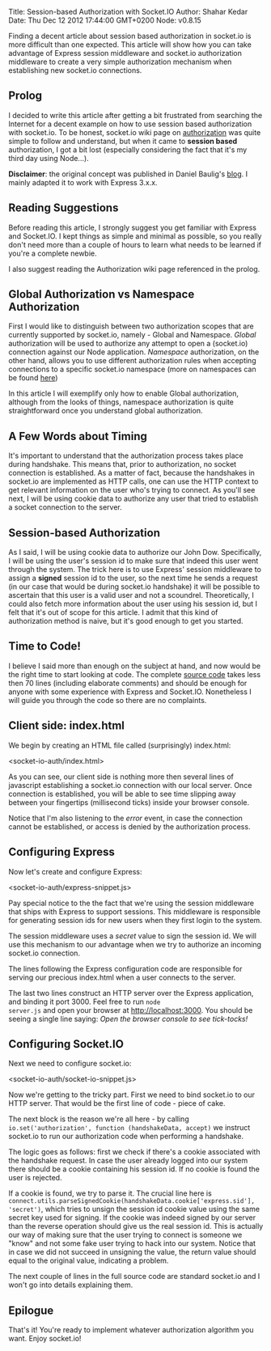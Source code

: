 Title: Session-based Authorization with Socket.IO
Author: Shahar Kedar
Date: Thu Dec 12 2012 17:44:00 GMT+0200
Node: v0.8.15

Finding a decent article about session based authorization in socket.io is more difficult than one expected. This article will show how you can take advantage of Express session middleware and socket.io authorization middleware to create a very simple authorization mechanism when establishing new socket.io connections.

## Prolog

I decided to write this article after getting a bit frustrated from searching the Internet for a decent example on how to use session based authorization with socket.io. To be honest, socket.io wiki page on [authorization](https://github.com/LearnBoost/socket.io/wiki/Authorizing) was quite simple to follow and understand, but when it came to **session based** authorization, I got a bit lost (especially considering the fact that it's my third day using Node...). 

**Disclaimer**: the original concept was published in Daniel Baulig's [blog](http://www.danielbaulig.de/socket-ioexpress/). I mainly adapted it to work with Express 3.x.x.

## Reading Suggestions

Before reading this article, I strongly suggest you get familiar with Express and Socket.IO. I kept things as simple and minimal as possible, so you really don't need more than a couple of hours to learn what needs to be learned if you're a complete newbie.

I also suggest reading the Authorization wiki page referenced in the prolog.


## Global Authorization vs Namespace Authorization

First I would like to distinguish between two authorization scopes that are currently supported by socket.io, namely - Global and Namespace. *Global* authorization will be used to authorize any attempt to open a (socket.io) connection against our Node application. *Namespace* authorization, on the other hand, allows you to use different authorization rules when accepting connections to a specific socket.io namespace (more on namespaces can be found [here](http://socket.io/#how-to-use))

In this article I will exemplify only how to enable Global authorization, although from the looks of things, namespace authorization is quite straightforward once you understand global authorization.

## A Few Words about Timing

It's important to understand that the authorization process takes place during handshake. This means that, prior to authorization, no socket connection is established. As a matter of fact, because the handshakes in socket.io are implemented as HTTP calls, one can use the HTTP context to get relevant information on the user who's trying to connect. As you'll see next, I will be using cookie data to authorize any user that tried to establish a socket connection to the server.

## Session-based Authorization

As I said, I will be using cookie data to authorize our John Dow. Specifically, I will be using the user's session id to make sure that indeed this user went through the system. The trick here is to use Express' session middleware to assign a **signed** session id to the user, so the next time he sends a request (in our case that would be during socket.io handshake) it will be possible to ascertain that this user is a valid user and not a scoundrel. Theoretically, I could also fetch more information about the user using his session id, but I felt that it's out of scope for this article. I admit that this kind of authorization method is naive, but it's good enough to get you started.

## Time to Code!

I believe I said more than enough on the subject at hand, and now would be the right time to start looking at code. The complete [source code](/socket-io-auth/server.js) takes less then 70 lines (including elaborate comments) and should be enough for anyone with some experience with Express and Socket.IO. Nonetheless I will guide you through the code so there are no complaints.

## Client side: index.html

We begin by creating an HTML file called (surprisingly) index.html:

<socket-io-auth/index.html>

As you can see, our client side is nothing more then several lines of javascript establishing a socket.io connection with our local server. Once connection is established, you will be able to see time slipping away between your fingertips (millisecond ticks) inside your browser console. 

Notice that I'm also listening to the *error* event, in case the connection cannot be established, or access is denied by the authorization process.

## Configuring Express

Now let's create and configure Express:

<socket-io-auth/express-snippet.js>

Pay special notice to the the fact that we're using the session middleware that ships with Express to support sessions. This middleware is responsible for generating session ids for new users when they first login to the system.

The session middleware uses a *secret* value to sign the session id. We will use this mechanism to our advantage when we try to authorize an incoming socket.io connection.

The lines following the Express configuration code are responsible for serving our precious index.html when a user connects to the server.

The last two lines construct an HTTP server over the Express application, and binding it port 3000. Feel free to run <code>node server.js</code> and open your browser at [http://localhost:3000](http://localhost:3000). You should be seeing a single line saying: *Open the browser console to see tick-tocks!*

## Configuring Socket.IO

Next we need to configure socket.io:

<socket-io-auth/socket-io-snippet.js>

Now we're getting to the tricky part. First we need to bind socket.io to our HTTP server. That would be the first line of code - piece of cake.

The next block is the reason we're all here - by calling <code>io.set('authorization', function (handshakeData, accept)</code> we instruct socket.io to run our authorization code when performing a handshake.

The logic goes as follows: first we check if there's a cookie associated with the handshake request. In case the user already logged into our system there should be a cookie containing his session id. If no cookie is found the user is rejected.

If a cookie is found, we try to parse it. The crucial line here is <code>connect.utils.parseSignedCookie(handshakeData.cookie['express.sid'], 'secret')</code>, which tries to unsign the session id cookie value using the same secret key used for signing. If the cookie was indeed signed by our server than the reverse operation should give us the real session id. This is actually our way of making sure that the user trying to connect is someone we "know" and not some fake user trying to hack into our system. Notice that in case we did not succeed in unsigning the value, the return value should equal to the original value, indicating a problem.

The next couple of lines in the full source code are standard socket.io and I won't go into details explaining them.

## Epilogue

That's it! You're ready to implement whatever authorization algorithm you want. Enjoy socket.io!